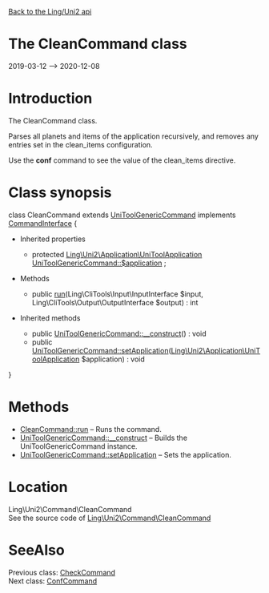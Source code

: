 [Back to the Ling/Uni2 api](https://github.com/lingtalfi/Uni2/blob/master/doc/api/Ling/Uni2.md)



The CleanCommand class
================
2019-03-12 --> 2020-12-08






Introduction
============

The CleanCommand class.

Parses all planets and items of the application recursively, and removes any entries set in the
clean_items configuration.

Use the **conf** command to see the value of the clean_items directive.



Class synopsis
==============


class <span class="pl-k">CleanCommand</span> extends [UniToolGenericCommand](https://github.com/lingtalfi/Uni2/blob/master/doc/api/Ling/Uni2/Command/UniToolGenericCommand.md) implements [CommandInterface](https://github.com/lingtalfi/CliTools/blob/master/doc/api/Ling/CliTools/Command/CommandInterface.md) {

- Inherited properties
    - protected [Ling\Uni2\Application\UniToolApplication](https://github.com/lingtalfi/Uni2/blob/master/doc/api/Ling/Uni2/Application/UniToolApplication.md) [UniToolGenericCommand::$application](#property-application) ;

- Methods
    - public [run](https://github.com/lingtalfi/Uni2/blob/master/doc/api/Ling/Uni2/Command/CleanCommand/run.md)(Ling\CliTools\Input\InputInterface $input, Ling\CliTools\Output\OutputInterface $output) : int

- Inherited methods
    - public [UniToolGenericCommand::__construct](https://github.com/lingtalfi/Uni2/blob/master/doc/api/Ling/Uni2/Command/UniToolGenericCommand/__construct.md)() : void
    - public [UniToolGenericCommand::setApplication](https://github.com/lingtalfi/Uni2/blob/master/doc/api/Ling/Uni2/Command/UniToolGenericCommand/setApplication.md)([Ling\Uni2\Application\UniToolApplication](https://github.com/lingtalfi/Uni2/blob/master/doc/api/Ling/Uni2/Application/UniToolApplication.md) $application) : void

}






Methods
==============

- [CleanCommand::run](https://github.com/lingtalfi/Uni2/blob/master/doc/api/Ling/Uni2/Command/CleanCommand/run.md) &ndash; Runs the command.
- [UniToolGenericCommand::__construct](https://github.com/lingtalfi/Uni2/blob/master/doc/api/Ling/Uni2/Command/UniToolGenericCommand/__construct.md) &ndash; Builds the UniToolGenericCommand instance.
- [UniToolGenericCommand::setApplication](https://github.com/lingtalfi/Uni2/blob/master/doc/api/Ling/Uni2/Command/UniToolGenericCommand/setApplication.md) &ndash; Sets the application.





Location
=============
Ling\Uni2\Command\CleanCommand<br>
See the source code of [Ling\Uni2\Command\CleanCommand](https://github.com/lingtalfi/Uni2/blob/master/Command/CleanCommand.php)



SeeAlso
==============
Previous class: [CheckCommand](https://github.com/lingtalfi/Uni2/blob/master/doc/api/Ling/Uni2/Command/CheckCommand.md)<br>Next class: [ConfCommand](https://github.com/lingtalfi/Uni2/blob/master/doc/api/Ling/Uni2/Command/ConfCommand.md)<br>
